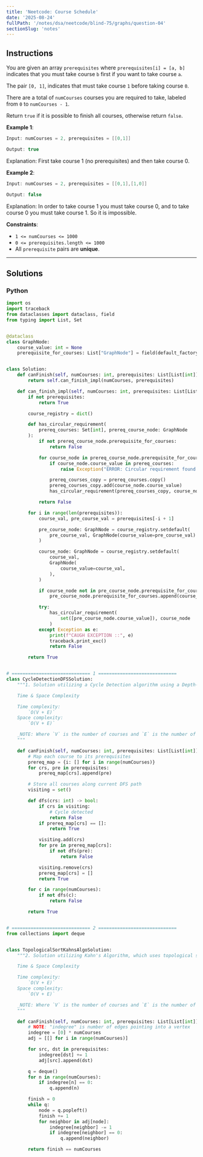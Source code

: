 ```yaml
---
title: 'Neetcode: Course Schedule'
date: '2025-08-24'
fullPath: '/notes/dsa/neetcode/blind-75/graphs/question-04'
sectionSlug: 'notes'
---
```


## Instructions

You are given an array `prerequisites` where `prerequisites[i] = [a, b]` indicates that you must take course `b` first if you want to take course `a`.

The pair `[0, 1]`, indicates that must take course `1` before taking course `0`.

There are a total of `numCourses` courses you are required to take, labeled from `0` to `numCourses - 1`.

Return `true` if it is possible to finish all courses, otherwise return `false`.

**Example 1**:

```java
Input: numCourses = 2, prerequisites = [[0,1]]

Output: true
```

Explanation: First take course 1 (no prerequisites) and then take course 0.

**Example 2**:

```java
Input: numCourses = 2, prerequisites = [[0,1],[1,0]]

Output: false
```

Explanation: In order to take course 1 you must take course 0, and to take course 0 you must take course 1. So it is impossible.

**Constraints**:

- `1 <= numCourses <= 1000`
- `0 <= prerequisites.length <= 1000`
- All `prerequisite` pairs are **unique**.

---

## Solutions

### Python

```python
import os
import traceback
from dataclasses import dataclass, field
from typing import List, Set


@dataclass
class GraphNode:
    course_value: int = None
    prerequisite_for_courses: List["GraphNode"] = field(default_factory=list)


class Solution:
    def canFinish(self, numCourses: int, prerequisites: List[List[int]]) -> bool:
        return self.can_finish_impl(numCourses, prerequisites)

    def can_finish_impl(self, numCourses: int, prerequisites: List[List[int]]) -> bool:
        if not prerequisites:
            return True

        course_registry = dict()

        def has_circular_requirement(
            prereq_courses: Set[int], prereq_course_node: GraphNode
        ):
            if not prereq_course_node.prerequisite_for_courses:
                return False

            for course_node in prereq_course_node.prerequisite_for_courses:
                if course_node.course_value in prereq_courses:
                    raise Exception("ERROR: Circular requirement found!")

                prereq_courses_copy = prereq_courses.copy()
                prereq_courses_copy.add(course_node.course_value)
                has_circular_requirement(prereq_courses_copy, course_node)

            return False

        for i in range(len(prerequisites)):
            course_val, pre_course_val = prerequisites[-i + 1]

            pre_course_node: GraphNode = course_registry.setdefault(
                pre_course_val, GraphNode(course_value=pre_course_val)
            )

            course_node: GraphNode = course_registry.setdefault(
                course_val,
                GraphNode(
                    course_value=course_val,
                ),
            )

            if course_node not in pre_course_node.prerequisite_for_courses:
                pre_course_node.prerequisite_for_courses.append(course_node)

            try:
                has_circular_requirement(
                    set([pre_course_node.course_value]), course_node
                )
            except Exception as e:
                print(f"CAUGH EXCEPTION ::", e)
                traceback.print_exc()
                return False

        return True


# ============================= 1 =============================
class CycleDetectionDFSSolution:
    """1. Solution utilizing a Cycle Detection algorithm using a Depth-First Search approach

    Time & Space Complexity

    Time complexity:
        `O(V + E)`
    Space complexity:
        `O(V + E)`

    _NOTE: Where `V` is the number of courses and `E` is the number of prerequisites.
    """

    def canFinish(self, numCourses: int, prerequisites: List[List[int]]) -> bool:
        # Map each course to its prerequisites
        prereq_map = {i: [] for i in range(numCourses)}
        for crs, pre in prerequisites:
            prereq_map[crs].append(pre)

        # Store all courses along current DFS path
        visiting = set()

        def dfs(crs: int) -> bool:
            if crs in visiting:
                # Cycle detected
                return False
            if prereq_map[crs] == []:
                return True

            visiting.add(crs)
            for pre in prereq_map[crs]:
                if not dfs(pre):
                    return False

            visiting.remove(crs)
            prereq_map[crs] = []
            return True

        for c in range(numCourses):
            if not dfs(c):
                return False

        return True


# ============================= 2 =============================
from collections import deque


class TopologicalSortKahnsAlgoSolution:
    """2. Solution utilizing Kahn's Algorithm, which uses topological sorting

    Time & Space Complexity

    Time complexity:
        `O(V + E)`
    Space complexity:
        `O(V + E)`

    _NOTE: Where `V` is the number of courses and `E` is the number of prerequisites.
    """

    def canFinish(self, numCourses: int, prerequisites: List[List[int]]) -> bool:
        # NOTE: "indegree" is number of edges pointing into a vertex
        indegree = [0] * numCourses
        adj = [[] for i in range(numCourses)]

        for src, dst in prerequisites:
            indegree[dst] += 1
            adj[src].append(dst)

        q = deque()
        for n in range(numCourses):
            if indegree[n] == 0:
                q.append(n)

        finish = 0
        while q:
            node = q.popleft()
            finish += 1
            for neighbor in adj[node]:
                indegree[neighbor] -= 1
                if indegree[neighbor] == 0:
                    q.append(neighbor)

        return finish == numCourses


```
